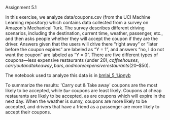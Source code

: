 
Assignment 5.1

In this exercise, we analyze data/coupons.csv (from the UCI Machine
Learning repository) which contains data collected from a survey
on Amazon's Mechanical Turk.  The survey describes different driving
scenarios, including the destination, current time, weather, passenger,
etc., and then asks people whether they will accept the coupon if they
are the driver. Answers given that the users will drive there “right
away” or “later before the coupon expires” are labeled as “Y =
1”, and answers “no, I do not want the coupon” are labeled as
“Y = 0”. There are five different types of coupons—less expensive
restaurants (under $20), coffee houses, carry out and take away, bars,
and more expensive restaurants ($20–$50).

The notebook used to analyze this data is in
[bmlai_5_1.ipnyb](https://github.com/wrp/bmlai/blob/main/5.1/bmlai_5_1.ipynb)


To summarize the results:
'Carry out & Take away' coupons are the most likely to be accepted,
while `Bar` coupons are least likely.  Coupons at cheap restaurants are
likely to be accepted, as are coupons which will expire in the next day.
When the weather is sunny, coupons are more likely to be accepted,
and drivers that have a friend as a passenger are more likely to accept
their coupons.
